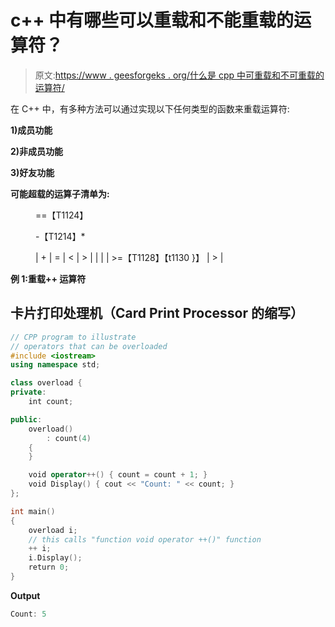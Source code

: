 # c++ 中有哪些可以重载和不能重载的运算符？

> 原文:[https://www . geesforgeks . org/什么是 cpp 中可重载和不可重载的运算符/](https://www.geeksforgeeks.org/what-are-the-operators-that-can-be-and-cannot-be-overloaded-in-cpp/)

在 C++ 中，有多种方法可以通过实现以下任何类型的函数来重载运算符:

**1)成员功能**

**2)非成员功能**

**3)好友功能**

**可能超载的运算子清单为:**

<figure class="table">==【T1124】

-【T1214】*

| + | = | < | > |
|  |
| >=【T1128】【t1130 }】 | > |

</figure>

**例 1:重载++ 运算符**

## 卡片打印处理机（Card Print Processor 的缩写）

```cpp
// CPP program to illustrate
// operators that can be overloaded
#include <iostream>
using namespace std;

class overload {
private:
    int count;

public:
    overload()
        : count(4)
    {
    }

    void operator++() { count = count + 1; }
    void Display() { cout << "Count: " << count; }
};

int main()
{
    overload i;
    // this calls "function void operator ++()" function
    ++ i;
    i.Display();
    return 0;
}
```

**Output**

```cpp
Count: 5
```